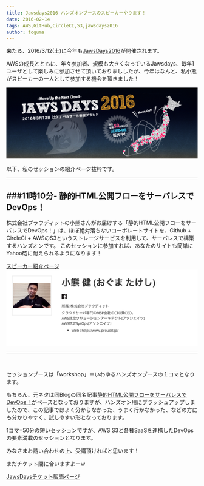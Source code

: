 ```yaml
---
title: Jawsdays2016 ハンズオンブースのスピーカーやります！
date: 2016-02-14
tags: AWS,GitHub,CircleCI,S3,jawsdays2016
author: toguma
---
```


来たる、2016/3/12(土)に今年も[JawsDays2016](http://jawsdays2016.jaws-ug.jp/)が開催されます。

AWSの成長とともに、年々参加者、規模も大きくなっているJawsdays、毎年1ユーザとして楽しみに参加させて頂いておりまししたが、今年はなんと、私小熊がスピーカーの一人として参加する機会を頂きました！

![jawsdays2016](../images/jawsdays2016-bg.png)


以下、私のセッションの紹介ページ抜粋です。
<br>

---
###11時10分- 静的HTML公開フローをサーバレスでDevOps！
---

株式会社プラウディットの小熊さんがお届けする「静的HTML公開フローをサーバレスでDevOps！」は、ほぼ絶対落ちないコーポレートサイトを、Github + CircleCi + AWSのS3というストレージサービスを利用して、サーバレスで構築するハンズオンです。 このセッションに参加すれば、あなたのサイトも簡単にYahoo砲に耐えられるようになります！



[スピーカー紹介ページ](http://jawsdays2016.jaws-ug.jp/speaker/259)
![スピーカー](../images/speaker01.png)

---

<br>

セッションブースは「workshop」＝いわゆるハンズオンブースの１コマとなります。


もちろん、元ネタは同Blogの同名記事[静的HTML公開フローをサーバレスでDevOps！](http://blog.proudit.jp/2015/11/27/github-circleci-s3.html)がベースとなっておりますが、ハンズオン用にブラッシュアップしましたので、この記事ではよく分からなかった、うまく行かなかった、などの方にも分かりやすく、試しやすい形となっております。

1コマ=50分の短いセッションですが、AWS S3と各種SaaSを連携したDevOpsの要素満載のセッションとなります。

みなさまお誘い合わせの上、受講頂ければと思います！

まだチケット間に合いますよーw

[JawsDaysチケット販売ページ](https://jaws-days.doorkeeper.jp/events/36835)
